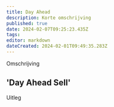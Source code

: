 ```yaml
---
title: Day Ahead
description: Korte omschrijving
published: true
date: 2024-02-07T09:25:23.435Z
tags: 
editor: markdown
dateCreated: 2024-02-01T09:49:35.283Z
---
```


Omschrijving

## 'Day Ahead Sell'

Uitleg